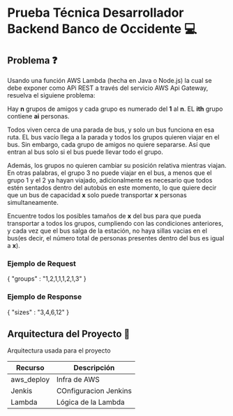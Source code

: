 # Prueba Técnica Desarrollador Backend Banco de Occidente 💻

## Problema ❓
Usando una función AWS Lambda (hecha en Java o Node.js) la cual se debe exponer como APi REST a través del servicio AWS Api Gateway, resuelva el siguiene problema:

Hay **n** grupos de amigos y cada grupo es numerado del **1** al **n**. EL **ith** grupo contiene **ai** personas.

Todos viven cerca de una parada de bus, y solo un bus funciona en esa ruta. EL bus vacío llega a la parada y todos los grupos quieren viajar en el bus.
Sin embargo, cada grupo de amigos no quiere separarse. Así que entran al bus solo si el bus puede llevar todo el grupo.

Además, los grupos no quieren cambiar su posición relativa mientras viajan. En otras palabras, el grupo 3 no puede viajar en el bus, a menos que el grupo 1 y el 2 ya hayan viajado, adicionalmente es necesario que todos estén sentados dentro del autobús en este momento, lo que quiere decir que un bus de capacidad **x** solo puede transportar **x** personas simultaneamente. 

Encuentre todos los posibles tamaños de **x** del bus para que pueda transportar a todos los grupos, cumpliendo con las condiciones anteriores, y cada vez que el bus salga de la estación, no haya sillas vacias en el bus(es decir, el número total de personas presentes dentro del bus es igual a **x**).

### Ejemplo de Request
{
    "groups" : "1,2,1,1,1,2,1,3"
}

### Ejemplo de Response
{
    "sizes" : "3,4,6,12"
}

## Arquitectura del Proyecto 👷
Arquitectura usada para el proyecto

| Recurso        | Descripción          | 
| -------------- | -------------------- | 
| aws_deploy     | Infra de AWS         | 
| Jenkis         | COnfiguracion Jenkins| 
| Lambda         | Lógica de la Lambda  | 